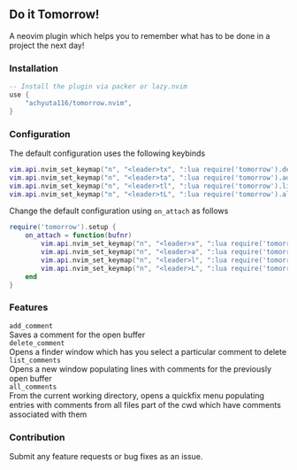 ## Do it Tomorrow!
A neovim plugin which helps you to remember what has to be done in a project the next day!

### Installation
```lua
-- Install the plugin via packer or lazy.nvim
use {
    "achyuta116/tomorrow.nvim",
}
```

### Configuration
The default configuration uses the following keybinds
```lua
vim.api.nvim_set_keymap("n", "<leader>tx", ":lua require('tomorrow').delete_comment()<CR>", {})
vim.api.nvim_set_keymap("n", "<leader>ta", ":lua require('tomorrow').add_comment()<CR>", {})
vim.api.nvim_set_keymap("n", "<leader>tl", ":lua require('tomorrow').list_comments()<CR>", {})
vim.api.nvim_set_keymap("n", "<leader>tL", ":lua require('tomorrow').all_comments()<CR>", {})
```

Change the default configuration using `on_attach` as follows 

```lua
require('tomorrow').setup {
    on_attach = function(bufnr) 
        vim.api.nvim_set_keymap("n", "<leader>x", ":lua require('tomorrow').delete_comment()<CR>", {})
        vim.api.nvim_set_keymap("n", "<leader>a", ":lua require('tomorrow').add_comment()<CR>", {})
        vim.api.nvim_set_keymap("n", "<leader>l", ":lua require('tomorrow').list_comments()<CR>", {})
        vim.api.nvim_set_keymap("n", "<leader>L", ":lua require('tomorrow').all_comments()<CR>", {})
    end
}
```

### Features
`add_comment`  
Saves a comment for the open buffer  
`delete_comment`  
Opens a finder window which has you select a particular comment to delete 
`list_comments`  
Opens a new window populating lines with comments for the previously open buffer  
`all_comments`  
From the current working directory, opens a quickfix menu populating entries with comments from all files part of the cwd which have comments associated with them  


### Contribution
Submit any feature requests or bug fixes as an issue.
